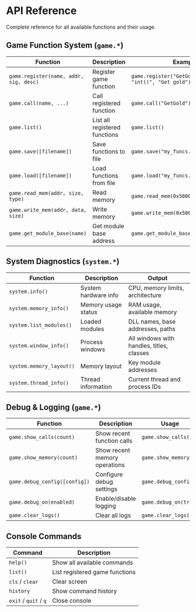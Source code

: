 # API Reference

Complete reference for all available functions and their usage.

## Game Function System (`game.*`)

| Function | Description | Example |
|----------|-------------|---------|
| `game.register(name, addr, sig, desc)` | Register game function | `game.register("GetGold", 0x403000, "int()", "Get gold")` |
| `game.call(name, ...)` | Call registered function | `game.call("GetGold")` |
| `game.list()` | List all registered functions | `game.list()` |
| `game.save([filename])` | Save functions to file | `game.save("my_funcs.lua")` |
| `game.load([filename])` | Load functions from file | `game.load("my_funcs.lua")` |
| `game.read_mem(addr, size, type)` | Read memory | `game.read_mem(0x500000, 4, "int")` |
| `game.write_mem(addr, data, size)` | Write memory | `game.write_mem(0x500000, data, 4)` |
| `game.get_module_base(name)` | Get module base address | `game.get_module_base("kernel32.dll")` |

## System Diagnostics (`system.*`)

| Function | Description | Output |
|----------|-------------|---------|
| `system.info()` | System hardware info | CPU, memory limits, architecture |
| `system.memory_info()` | Memory usage status | RAM usage, available memory |  
| `system.list_modules()` | Loaded modules | DLL names, base addresses, paths |
| `system.window_info()` | Process windows | All windows with handles, titles, classes |
| `system.memory_layout()` | Memory layout | Key module addresses |
| `system.thread_info()` | Thread information | Current thread and process IDs |

## Debug & Logging (`game.*`)

| Function | Description | Usage |
|----------|-------------|--------|
| `game.show_calls(count)` | Show recent function calls | `game.show_calls(10)` |
| `game.show_memory(count)` | Show recent memory operations | `game.show_memory(5)` |
| `game.debug_config([config])` | Configure debug settings | `game.debug_config()` |
| `game.debug_on(enabled)` | Enable/disable logging | `game.debug_on(true)` |
| `game.clear_logs()` | Clear all logs | `game.clear_logs()` |

## Console Commands

| Command | Description |
|---------|-------------|
| `help()` | Show all available commands |
| `list()` | List registered game functions |
| `cls` / `clear` | Clear screen |
| `history` | Show command history |
| `exit` / `quit` / `q` | Close console |